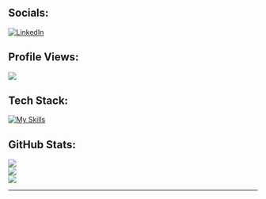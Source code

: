 
## Socials:
[![LinkedIn](https://img.shields.io/badge/LinkedIn-%230077B5.svg?logo=linkedin&logoColor=white)](https://linkedin.com/in/shalini16)

## Profile Views:
![](https://komarev.com/ghpvc/?username=shalinijha7&color=blue)


## Tech Stack:

[![My Skills](https://skillicons.dev/icons?i=cpp,c,html,css,javascript,git,react,mysql,mongodb,typescript,nodejs,expressjs,tailwindcss,nextjs,java&theme=dark)](https://skillicons.dev)

## GitHub Stats:
![](https://github-readme-stats.vercel.app/api?username=shalinijha7&theme=tokyonight&hide_border=false&include_all_commits=false&count_private=true)<br/>
![](https://github-readme-streak-stats.herokuapp.com/?user=shalinijha7&theme=tokyonight&hide_border=false)<br/>
![](https://github-readme-stats.vercel.app/api/top-langs/?username=shalinijha7&theme=tokyonight&hide_border=false&include_all_commits=false&count_private=true&layout=compact)

---



